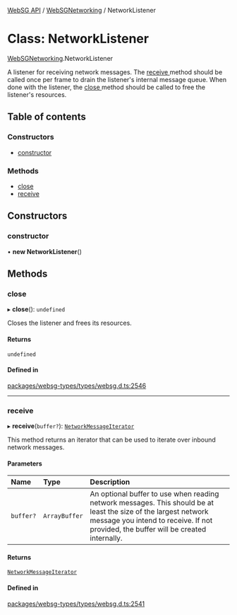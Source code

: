 [WebSG API](../README.md) / [WebSGNetworking](../modules/WebSGNetworking.md) / NetworkListener

# Class: NetworkListener

[WebSGNetworking](../modules/WebSGNetworking.md).NetworkListener

A listener for receiving network messages. The [receive ](WebSGNetworking.NetworkListener.md#receive)
method should be called once per frame to drain the listener's internal message queue. When done with the
listener, the [close ](WebSGNetworking.NetworkListener.md#close) method should be called to free
the listener's resources.

## Table of contents

### Constructors

- [constructor](WebSGNetworking.NetworkListener.md#constructor)

### Methods

- [close](WebSGNetworking.NetworkListener.md#close)
- [receive](WebSGNetworking.NetworkListener.md#receive)

## Constructors

### constructor

• **new NetworkListener**()

## Methods

### close

▸ **close**(): `undefined`

Closes the listener and frees its resources.

#### Returns

`undefined`

#### Defined in

[packages/websg-types/types/websg.d.ts:2546](https://github.com/thirdroom/thirdroom/blob/972fa72b/packages/websg-types/types/websg.d.ts#L2546)

___

### receive

▸ **receive**(`buffer?`): [`NetworkMessageIterator`](WebSGNetworking.NetworkMessageIterator.md)

This method returns an iterator that can be used to iterate over inbound network messages.

#### Parameters

| Name | Type | Description |
| :------ | :------ | :------ |
| `buffer?` | `ArrayBuffer` | An optional buffer to use when reading network messages. This should be at least the size of the largest network message you intend to receive. If not provided, the buffer will be created internally. |

#### Returns

[`NetworkMessageIterator`](WebSGNetworking.NetworkMessageIterator.md)

#### Defined in

[packages/websg-types/types/websg.d.ts:2541](https://github.com/thirdroom/thirdroom/blob/972fa72b/packages/websg-types/types/websg.d.ts#L2541)
